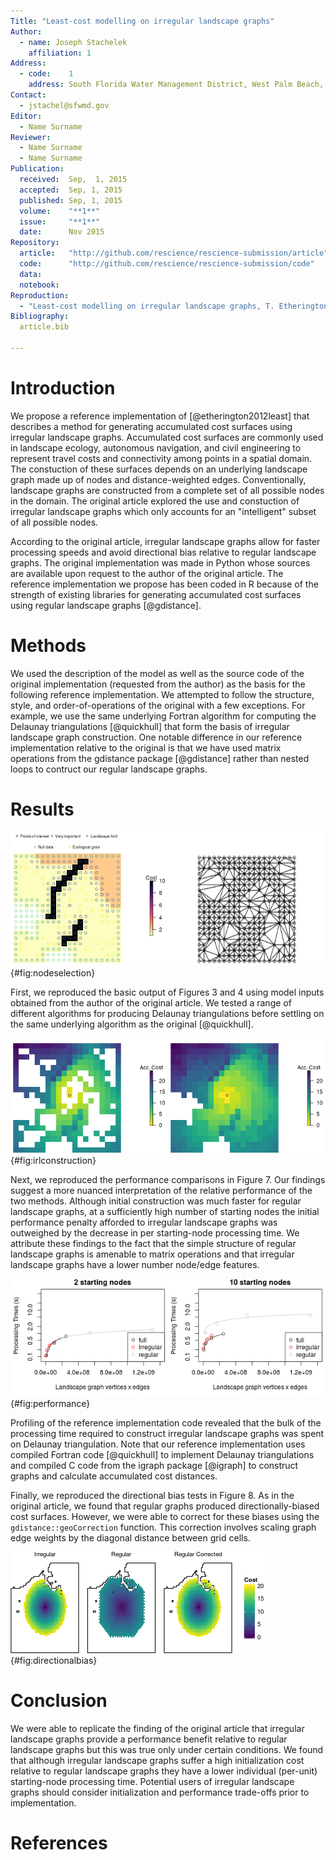```yaml
---
Title: "Least-cost modelling on irregular landscape graphs"
Author:
  - name: Joseph Stachelek
    affiliation: 1
Address:
  - code:    1
    address: South Florida Water Management District, West Palm Beach, Florida, USA
Contact:
  - jstachel@sfwmd.gov
Editor:
  - Name Surname
Reviewer:
  - Name Surname
  - Name Surname
Publication:
  received:  Sep,  1, 2015
  accepted:  Sep, 1, 2015
  published: Sep, 1, 2015
  volume:    "**1**"
  issue:     "**1**"
  date:      Nov 2015
Repository:
  article:   "http://github.com/rescience/rescience-submission/article"
  code:      "http://github.com/rescience/rescience-submission/code"
  data:      
  notebook:  
Reproduction:
  - "Least-cost modelling on irregular landscape graphs, T. Etherington, Landscape Ecology, 2012."
Bibliography:
  article.bib

---
```


# Introduction

We propose a reference implementation of [@etherington2012least] that describes a method for generating accumulated cost surfaces using irregular landscape graphs. Accumulated cost surfaces are commonly used in landscape ecology, autonomous navigation, and civil engineering to represent travel costs and connectivity among points in a spatial domain. The constuction of these surfaces depends on an underlying landscape graph made up of nodes and distance-weighted edges. Conventionally, landscape graphs are constructed from a complete set of all possible nodes in the domain. The original article explored the use and constuction of irregular landscape graphs which only accounts for an "intelligent" subset of all possible nodes.

According to the original article, irregular landscape graphs allow for faster processing speeds and avoid directional bias relative to regular landscape graphs. The original implementation was made in Python whose sources are available upon request to the author of the original article. The reference implementation we propose has been coded in R because of the strength of existing libraries for generating accumulated cost surfaces using regular landscape graphs [@gdistance]. 

# Methods

We used the description of the model as well as the source code of the original implementation (requested from the author) as the basis for the following reference implementation. We attempted to follow the structure, style, and order-of-operations of the original with a few exceptions. For example, we use the same underlying Fortran algorithm for computing the Delaunay triangulations [@quickhull] that form the basis of irregular landscape graph construction. One notable difference in our reference implementation relative to the original is that we have used matrix operations from the gdistance package [@gdistance] rather than nested loops to contruct our regular landscape graphs. 

# Results

![Node-edge selection ensures that all relevant landscape features are retained in the accumulated cost surface. Note that the triangulation in the second panel incudes Null data nodes. These are trimmed prior to construction of the final graph.](node-edge_selection.png) {#fig:nodeselection}

First, we reproduced the basic output of Figures 3 and 4 using model inputs obtained from the author of the original article. We tested a range of different algorithms for producing Delaunay triangulations before settling on the same underlying algorithm as the original [@quickhull].

![Accumlated cost surface construction begins by traversing the graph from the starting-node (open circle) to the remaining points in the landscape graph. In the final step, missing nodes are imputed according to a nearest neighbor selection.](irl-construction.png) {#fig:irlconstruction}

Next, we reproduced the performance comparisons in Figure 7. Our findings suggest a more nuanced interpretation of the relative performance of the two methods. Although initial construction was much faster for regular landscape graphs, at a sufficiently high number of starting nodes the initial performance penalty afforded to irregular landscape graphs was outweighed by the decrease in per starting-node processing time. We attribute these findings to the fact that the simple structure of regular landscape graphs is amenable to matrix operations and that irregular landscape graphs have a lower number node/edge features.

![Performance comparisons between regular and irregular landscape graphs. Note that for only two source cells, the performance benefit realized by the irregular landscape graph was outweighed by a higher initialization cost.](processing-speed.png) {#fig:performance}

Profiling of the reference implementation code revealed that the bulk of the processing time required to construct irregular landscape graphs was spent on Delaunay triangulation. Note that our reference implementation uses compiled Fortran code [@quickhull] to implement Delaunay triangulations and compiled C code from the igraph package [@igraph] to construct graphs and calculate accumulated cost distances. 

Finally, we reproduced the directional bias tests in Figure 8. As in the original article, we found that regular graphs produced directionally-biased cost surfaces. However, we were able to correct for these biases using the `gdistance::geoCorrection` function. This correction involves scaling graph edge weights by the diagonal distance between grid cells. 

![Comparison of directional bias between irregular, regular, and corrected-regular landscape graphs](directional_bias-1.png) {#fig:directionalbias}

# Conclusion

We were able to replicate the finding of the original article that irregular landscape graphs provide a performance benefit relative to regular landscape graphs but this was true only under certain conditions. We found that although irregular landscape graphs suffer a high initialization cost relative to regular landscape graphs they have a lower individual (per-unit) starting-node processing time. Potential users of irregular landscape graphs should consider initialization and performance trade-offs prior to implementation.

# References
